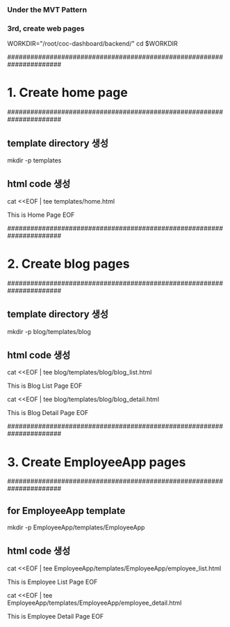 ### Under the MVT Pattern
### 3rd, create web pages

WORKDIR="/root/coc-dashboard/backend/"
cd $WORKDIR

######################################################################
# 1. Create home page
######################################################################

## template directory 생성
mkdir -p templates

## html code 생성
cat <<EOF | tee templates/home.html
<!DOCTYPE html>
<html lang="en">
<head>
    <meta charset="UTF-8">
    <meta http-equiv="X-UA-Compatible" content="IE=edge">
    <meta name="viewport" content="width=device-width, initial-scale=1.0">
    <title>Home Page</title>
</head>
<body>
    This is Home Page
</body>
</html>
EOF


######################################################################
# 2. Create blog pages
######################################################################

## template directory 생성
mkdir -p blog/templates/blog

## html code 생성
cat <<EOF | tee blog/templates/blog/blog_list.html
<!DOCTYPE html>
<html lang="en">
<head>
    <meta charset="UTF-8">
    <meta http-equiv="X-UA-Compatible" content="IE=edge">
    <meta name="viewport" content="width=device-width, initial-scale=1.0">
    <title>Blog List</title>
</head>
<body>
    This is Blog List Page
</body>
</html>
EOF

cat <<EOF | tee blog/templates/blog/blog_detail.html
<!DOCTYPE html>
<html lang="en">
<head>
    <meta charset="UTF-8">
    <meta http-equiv="X-UA-Compatible" content="IE=edge">
    <meta name="viewport" content="width=device-width, initial-scale=1.0">
    <title>Blog Detail</title>
</head>
<body>
    This is Blog Detail Page
</body>
</html>
EOF


######################################################################
# 3. Create EmployeeApp pages
######################################################################

## for EmployeeApp template
mkdir -p EmployeeApp/templates/EmployeeApp

## html code 생성
cat <<EOF | tee EmployeeApp/templates/EmployeeApp/employee_list.html
<!DOCTYPE html>
<html lang="en">
<head>
    <meta charset="UTF-8">
    <meta http-equiv="X-UA-Compatible" content="IE=edge">
    <meta name="viewport" content="width=device-width, initial-scale=1.0">
    <title>Employee List</title>
</head>
<body>
    This is Employee List Page
</body>
</html>
EOF

cat <<EOF | tee EmployeeApp/templates/EmployeeApp/employee_detail.html
<!DOCTYPE html>
<html lang="en">
<head>
    <meta charset="UTF-8">
    <meta http-equiv="X-UA-Compatible" content="IE=edge">
    <meta name="viewport" content="width=device-width, initial-scale=1.0">
    <title>Employee Detail</title>
</head>
<body>
    This is Employee Detail Page
</body>
</html>
EOF

